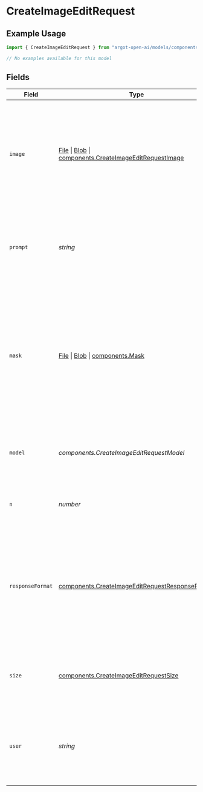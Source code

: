 # CreateImageEditRequest

## Example Usage

```typescript
import { CreateImageEditRequest } from "argot-open-ai/models/components";

// No examples available for this model
```

## Fields

| Field                                                                                                                                                                                                                            | Type                                                                                                                                                                                                                             | Required                                                                                                                                                                                                                         | Description                                                                                                                                                                                                                      | Example                                                                                                                                                                                                                          |
| -------------------------------------------------------------------------------------------------------------------------------------------------------------------------------------------------------------------------------- | -------------------------------------------------------------------------------------------------------------------------------------------------------------------------------------------------------------------------------- | -------------------------------------------------------------------------------------------------------------------------------------------------------------------------------------------------------------------------------- | -------------------------------------------------------------------------------------------------------------------------------------------------------------------------------------------------------------------------------- | -------------------------------------------------------------------------------------------------------------------------------------------------------------------------------------------------------------------------------- |
| `image`                                                                                                                                                                                                                          | [File](https://developer.mozilla.org/en-US/docs/Web/API/File) \| [Blob](https://developer.mozilla.org/en-US/docs/Web/API/Blob) \| [components.CreateImageEditRequestImage](../../models/components/createimageeditrequestimage.md) | :heavy_check_mark:                                                                                                                                                                                                               | The image to edit. Must be a valid PNG file, less than 4MB, and square. If mask is not provided, image must have transparency, which will be used as the mask.                                                                   |                                                                                                                                                                                                                                  |
| `prompt`                                                                                                                                                                                                                         | *string*                                                                                                                                                                                                                         | :heavy_check_mark:                                                                                                                                                                                                               | A text description of the desired image(s). The maximum length is 1000 characters.                                                                                                                                               | A cute baby sea otter wearing a beret                                                                                                                                                                                            |
| `mask`                                                                                                                                                                                                                           | [File](https://developer.mozilla.org/en-US/docs/Web/API/File) \| [Blob](https://developer.mozilla.org/en-US/docs/Web/API/Blob) \| [components.Mask](../../models/components/mask.md)                                             | :heavy_minus_sign:                                                                                                                                                                                                               | An additional image whose fully transparent areas (e.g. where alpha is zero) indicate where `image` should be edited. Must be a valid PNG file, less than 4MB, and have the same dimensions as `image`.                          |                                                                                                                                                                                                                                  |
| `model`                                                                                                                                                                                                                          | *components.CreateImageEditRequestModel*                                                                                                                                                                                         | :heavy_minus_sign:                                                                                                                                                                                                               | The model to use for image generation. Only `dall-e-2` is supported at this time.                                                                                                                                                | dall-e-2                                                                                                                                                                                                                         |
| `n`                                                                                                                                                                                                                              | *number*                                                                                                                                                                                                                         | :heavy_minus_sign:                                                                                                                                                                                                               | The number of images to generate. Must be between 1 and 10.                                                                                                                                                                      | 1                                                                                                                                                                                                                                |
| `responseFormat`                                                                                                                                                                                                                 | [components.CreateImageEditRequestResponseFormat](../../models/components/createimageeditrequestresponseformat.md)                                                                                                               | :heavy_minus_sign:                                                                                                                                                                                                               | The format in which the generated images are returned. Must be one of `url` or `b64_json`. URLs are only valid for 60 minutes after the image has been generated.                                                                | url                                                                                                                                                                                                                              |
| `size`                                                                                                                                                                                                                           | [components.CreateImageEditRequestSize](../../models/components/createimageeditrequestsize.md)                                                                                                                                   | :heavy_minus_sign:                                                                                                                                                                                                               | The size of the generated images. Must be one of `256x256`, `512x512`, or `1024x1024`.                                                                                                                                           | 1024x1024                                                                                                                                                                                                                        |
| `user`                                                                                                                                                                                                                           | *string*                                                                                                                                                                                                                         | :heavy_minus_sign:                                                                                                                                                                                                               | A unique identifier representing your end-user, which can help OpenAI to monitor and detect abuse. [Learn more](/docs/guides/safety-best-practices/end-user-ids).<br/>                                                           | user-1234                                                                                                                                                                                                                        |